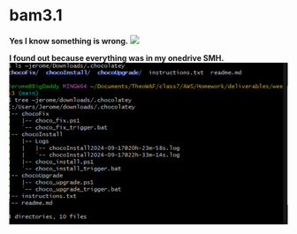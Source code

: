 # bam3.1 

**Yes I know something is wrong.**
![](/week3/attachments/desktop.png)

**I found out because everything was in my onedrive SMH.**
![](/week3/attachments/choco_view.png)